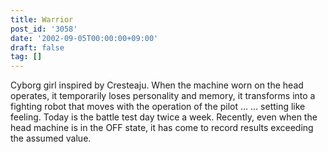 ```yaml
---
title: Warrior
post_id: '3058'
date: '2002-09-05T00:00:00+09:00'
draft: false
tag: []
---
```


Cyborg girl inspired by Cresteaju. When the machine worn on the head operates, it temporarily loses personality and memory, it transforms into a fighting robot that moves with the operation of the pilot ... ... setting like feeling. Today is the battle test day twice a week. Recently, even when the head machine is in the OFF state, it has come to record results exceeding the assumed value.